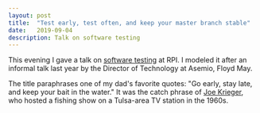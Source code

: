 ```yaml
---
layout: post
title:  "Test early, test often, and keep your master branch stable"
date:   2019-09-04
description: Talk on software testing
---
```


This evening I gave a talk on [software testing](https://www.youtube.com/watch?v=eQuT8zVukr0) at RPI. I modeled it after an informal talk last year by the Director of Technology at Asemio, Floyd May.

The title paraphrases one of my dad's favorite quotes: "Go early, stay late, and keep your bait in the water." It was the catch phrase of [Joe Krieger](http://tulsatvmemories.com/kvoo/kvkrieg.html), who hosted a fishing show on a Tulsa-area TV station in the 1960s.
